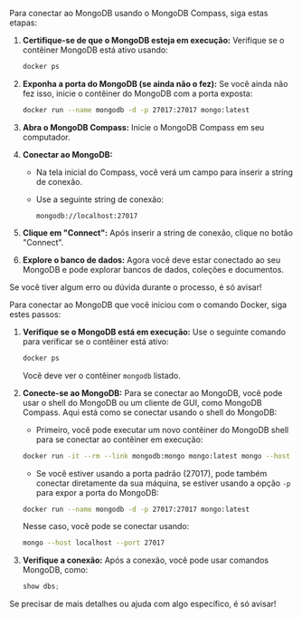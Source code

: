 Para conectar ao MongoDB usando o MongoDB Compass, siga estas etapas:

1. **Certifique-se de que o MongoDB esteja em execução:**
   Verifique se o contêiner MongoDB está ativo usando:

   ```bash
   docker ps
   ```

2. **Exponha a porta do MongoDB (se ainda não o fez):**
   Se você ainda não fez isso, inicie o contêiner do MongoDB com a porta exposta:

   ```bash
   docker run --name mongodb -d -p 27017:27017 mongo:latest
   ```

3. **Abra o MongoDB Compass:**
   Inicie o MongoDB Compass em seu computador.

4. **Conectar ao MongoDB:**
   - Na tela inicial do Compass, você verá um campo para inserir a string de conexão.
   - Use a seguinte string de conexão:

     ```
     mongodb://localhost:27017
     ```

5. **Clique em "Connect":**
   Após inserir a string de conexão, clique no botão "Connect".

6. **Explore o banco de dados:**
   Agora você deve estar conectado ao seu MongoDB e pode explorar bancos de dados, coleções e documentos.

Se você tiver algum erro ou dúvida durante o processo, é só avisar!



Para conectar ao MongoDB que você iniciou com o comando Docker, siga estes passos:

1. **Verifique se o MongoDB está em execução:**
   Use o seguinte comando para verificar se o contêiner está ativo:

   ```bash
   docker ps
   ```

   Você deve ver o contêiner `mongodb` listado.

2. **Conecte-se ao MongoDB:**
   Para se conectar ao MongoDB, você pode usar o shell do MongoDB ou um cliente de GUI, como MongoDB Compass. Aqui está como se conectar usando o shell do MongoDB:

   - Primeiro, você pode executar um novo contêiner do MongoDB shell para se conectar ao contêiner em execução:

   ```bash
   docker run -it --rm --link mongodb:mongo mongo:latest mongo --host mongo
   ```

   - Se você estiver usando a porta padrão (27017), pode também conectar diretamente da sua máquina, se estiver usando a opção `-p` para expor a porta do MongoDB:

   ```bash
   docker run --name mongodb -d -p 27017:27017 mongo:latest
   ```

   Nesse caso, você pode se conectar usando:

   ```bash
   mongo --host localhost --port 27017
   ```

3. **Verifique a conexão:**
   Após a conexão, você pode usar comandos MongoDB, como:

   ```javascript
   show dbs;
   ```

Se precisar de mais detalhes ou ajuda com algo específico, é só avisar!
